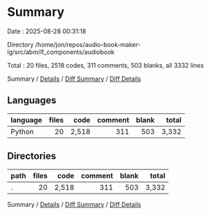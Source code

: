 # Summary

Date : 2025-08-28 00:31:18

Directory /home/jon/repos/audio-book-maker-lg/src/abm/lf_components/audiobook

Total : 20 files, 2518 codes, 311 comments, 503 blanks, all 3332 lines

Summary / [Details](details.md) / [Diff Summary](diff.md) / [Diff Details](diff-details.md)

## Languages

| language | files |  code | comment | blank | total |
| :------- | ----: | ----: | ------: | ----: | ----: |
| Python   |    20 | 2,518 |     311 |   503 | 3,332 |

## Directories

| path | files |  code | comment | blank | total |
| :--- | ----: | ----: | ------: | ----: | ----: |
| .    |    20 | 2,518 |     311 |   503 | 3,332 |

Summary / [Details](details.md) / [Diff Summary](diff.md) / [Diff Details](diff-details.md)

